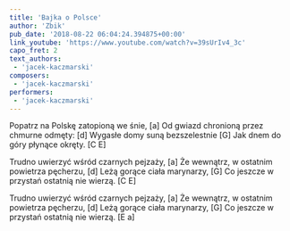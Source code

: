 ```yaml
---
title: 'Bajka o Polsce'
author: 'Zbik'
pub_date: '2018-08-22 06:04:24.394875+00:00'
link_youtube: 'https://www.youtube.com/watch?v=39sUrIv4_3c'
capo_fret: 2
text_authors:
 - 'jacek-kaczmarski'
composers:
 - 'jacek-kaczmarski'
performers:
 - 'jacek-kaczmarski'
---
```


Popatrz na Polskę zatopioną we śnie, [a]
Od gwiazd chronioną przez chmurne odmęty: [d]
Wygasłe domy suną bezszelestnie [G]
Jak dnem do góry płynące okręty. [C E]

Trudno uwierzyć wśród czarnych pejzaży, [a]
Że wewnątrz, w ostatnim powietrza pęcherzu, [d]
Leżą gorące ciała marynarzy, [G]
Co jeszcze w przystań ostatnią nie wierzą. [C E]

Trudno uwierzyć wśród czarnych pejzaży, [a]
Że wewnątrz, w ostatnim powietrza pęcherzu, [d]
Leżą gorące ciała marynarzy, [G]
Co jeszcze w przystań ostatnią nie wierzą. [E a]